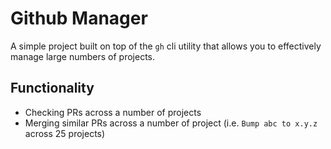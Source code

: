 # Github Manager

A simple project built on top of the `gh` cli utility that allows you to effectively manage large numbers of projects.

## Functionality

- Checking PRs across a number of projects
- Merging similar PRs across a number of project (i.e. `Bump abc to x.y.z` across 25 projects)